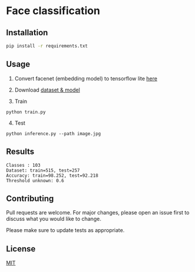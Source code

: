 # Face classification
## Installation
```bash
pip install -r requirements.txt
```

## Usage
1. Convert facenet (embedding model) to tensorflow lite [here](https://colab.research.google.com/drive/1VovEl0I671JG7ufg2PtfjwKdM8YEK353?usp=sharing)

2. Download [dataset & model](https://drive.google.com/drive/folders/1y8CKhCWusiaZ3P86H5hZsW3gySTyLyaA?usp=sharing)
3. Train
```
python train.py
```
4. Test
```
python inference.py --path image.jpg
```
## Results
```
Classes : 103
Dataset: train=515, test=257
Accuracy: train=98.252, test=92.218
Threshold unknown: 0.6
```

## Contributing
Pull requests are welcome. For major changes, please open an issue first to discuss what you would like to change.

Please make sure to update tests as appropriate.

## License
[MIT](https://choosealicense.com/licenses/mit/)
